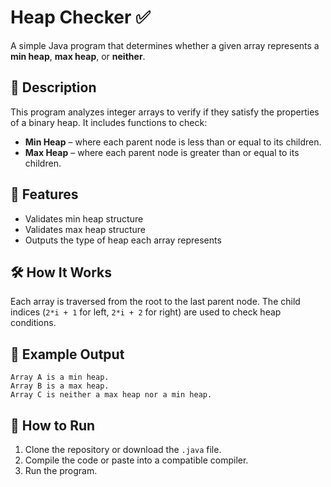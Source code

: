 # Heap Checker ✅

A simple Java program that determines whether a given array represents a **min heap**, **max heap**, or **neither**.

## 📌 Description

This program analyzes integer arrays to verify if they satisfy the properties of a binary heap. It includes functions to check:

* **Min Heap** – where each parent node is less than or equal to its children.
* **Max Heap** – where each parent node is greater than or equal to its children.

## 🧠 Features

* Validates min heap structure
* Validates max heap structure
* Outputs the type of heap each array represents

## 🛠️ How It Works

Each array is traversed from the root to the last parent node. The child indices (`2*i + 1` for left, `2*i + 2` for right) are used to check heap conditions.

## 🧪 Example Output

```
Array A is a min heap.
Array B is a max heap.
Array C is neither a max heap nor a min heap.
```

## 🚀 How to Run

1. Clone the repository or download the `.java` file.
2. Compile the code or paste into a compatible compiler.
3. Run the program.